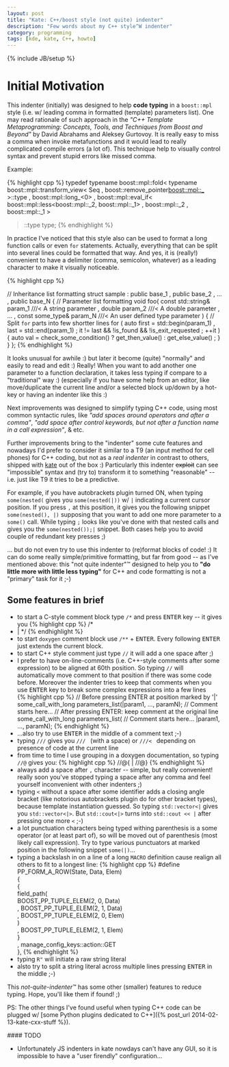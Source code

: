 ```yaml
---
layout: post
title: "Kate: C++/boost style (not quite) indenter"
description: "Few words about my C++ style^W indenter"
category: programming
tags: [kde, kate, C++, howto]
---
```

{% include JB/setup %}


Initial Motivation
==================

This indenter (initially) was designed to help **code typing** in a `boost::mpl` style
(i.e. w/ leading comma in formatted (template) parameters list). One may read rationale of such
approach in the _"C++ Template Metaprogramming: Concepts, Tools, and Techniques from Boost and Beyond"_
by David Abrahams and Aleksey Gurtovoy. It is really easy to miss a comma when invoke metafunctions and
it would lead to really complicated compile errors (a lot of). This technique help to visually control syntax
and prevent stupid errors like missed comma.

Example:

{% highlight cpp %}
typedef typename boost::mpl::fold<
    typename boost::mpl::transform_view<
        Seq
      , boost::remove_pointer<boost::mpl::_>
      >::type
  , boost::mpl::long_<0>
  , boost::mpl::eval_if<
        boost::mpl::less<boost::mpl::_2, boost::mpl::_1>
      , boost::mpl::_2
      , boost::mpl::_1
      >
  >::type type;
{% endhighlight %}

In practice I've noticed that this style also can be used to format a long function calls or even
`for` statements. Actually, everything that can be split into several lines could be formatted that way.
And yes, it is (really!) convenient to have a delimiter (comma, semicolon, whatever) as a leading character to
make it visually noticeable.

{% highlight cpp %}

// Inheritance list formatting
struct sample
  : public base_1
  , public base_2
  , ...
  , public base_N
{
    // Parameter list formatting
    void foo(
        const std::string& param_1                      ///< A string parameter
      , double param_2                                  ///< A double parameter
      , ...
      , const some_type& param_N                        ///< An user defined type parameter
      )
    {
        // Split `for` parts into few shortter lines
        for (
            auto first = std::begin(param_1)
          , last = std::end(param_1)
          ; it != last && !is_found && !is_exit_requested
          ; ++it
          )
        {
            auto val = check_some_condition()
              ? get_then_value()
              : get_else_value()
              ;
        }
    }
};
{% endhighlight %}

It looks unusual for awhile :) but later it become (quite) "normally" and easily to read and edit :)
Really! When you want to add another one parameter to a function declaration, it takes less 
typing if compare to a "traditional" way :) (especially if you have some help from an editor,
like move/duplicate the current line and/or a selected block up/down by a hot-key or having an 
indenter like this :)

Next improvements was designed to simplify typing C++ code, using most common syntactic rules, like 
_"add spaces around operators and after a comma"_, _"add space after control keywords, but not after a function name 
in a call expression"_, & etc.

Further improvements bring to the "indenter" some cute features and nowadays I'd prefer to consider it
similar to a T9 (an input method for cell phones) for C++ coding, but not as a _real indenter_ in contrast to others, 
shipped with [kate](http://kate-editor.org) out of the box :)
Particularly this indenter <del>exploit</del> can see "impossible" syntax and (try to) transform it to
something "reasonable" -- i.e. just like T9 it tries to be a predictive.

For example, if you have autobrackets plugin turned ON, when typing `some(nested(` gives you `some(nested(|))` w/ `|`
indicating a current cursor position. If you press `,` at this position, it gives you the following snippet
`some(nested(), |)` supposing that you want to add one more parameter to a `some()` call. While typing `;`
looks like you've done with that nested calls and gives you the `some(nested());|` snippet. Both cases help you
to avoid couple of redundant key presses ;)

… but do not even try to use this indenter to (re)format blocks of code! :)
It can do some really simple/primitive formatting, but far from good -- as I've mentioned above: this "not quite
indenter"™  designed to help you to __"do little more with little less typing"__ for C++ and code formatting 
is not a "primary" task for it ;-)


Some features in brief
----------------------

* to start a C-style comment block type `/*` and press <kbd>ENTER</kbd> key -- it gives you
    {% highlight cpp %}
/*
 * |
 */
{% endhighlight %}
* to start `doxygen` comment block use `/**` + <kbd>ENTER</kbd>. Every following <kbd>ENTER</kbd> just extends 
  the current block.
* to start C++ style comment just type `//` it will add a one space after ;)
* I prefer to have on-line-comments (i.e. C++-style comments after some expression) to be aligned at
 60th position. So typing `//` will automatically move comment to that position if there was some code before. 
 Moreover the indenter tries to keep that comments when you use <kbd>ENTER</kbd> key to break some complex 
 expressions into a few lines   
    {% highlight cpp %}
// Before pressing ENTER at position marked by '|'
some_call_with_long parameters_list(|param1, ..., paramN);  // Comment starts here...
// After pressing ENTER: keep comment at the original line
some_call_with_long parameters_list(                        // Comment starts here...
    |param1, ..., paramN);
{% endhighlight %}
* ...also try to use <kbd>ENTER</kbd> in the middle of a comment text ;-)
* typing `///` gives you `/// ` (with a space) or `///< ` depending on presence of code at the current line
* from time to time I use grouping in a doxygen documentation, so typing `//@` gives you:
    {% highlight cpp %}
//@{
|
//@}
{% endhighlight %}
* always add a space after `,` character -- simple, but really convenient! really soon you've stopped typing 
  a space after any comma and feel yourself inconvenient with other indenters ;)
* typing `<` without a space after some identifier adds a closing angle bracket (like notorious autobrackets 
  plugin do for other bracket types), because template instantiation guessed. So typing `std::vector<|` 
  gives you `std::vector<|>`. But `std::cout<|>` turns into `std::cout << |` after pressing one more `<` ;-)
* a lot punctuation characters being typed withing parenthesis is a some operator (or at least part of), so will be
  moved out of parenthesis (most likely call expression). Try to type various punctuators at marked position
  in the following snippet `some(|)`...
* typing a backslash in on a line of a long `MACRO` definition cause realign all others to fit to a longest line:
    {% highlight cpp %}
#define PP_FORM_A_ROW(State, Data, Elem)    \
  {                                         \
    {                                       \
        field_path(                         \
            BOOST_PP_TUPLE_ELEM(2, 0, Data) \
          , BOOST_PP_TUPLE_ELEM(2, 1, Data) \
          , BOOST_PP_TUPLE_ELEM(2, 0, Elem) \
          )                                 \
      , BOOST_PP_TUPLE_ELEM(2, 1, Elem)     \
    }                                       \
  , manage_config_keys::action::GET         \
  },
{% endhighlight %}
* typing `R"` will initiate a raw string literal
* alsto try to split a string literal across multiple lines pressing <kbd>ENTER</kbd> in the middle ;-)

This _not-quite-indenter_™ has some other (smaller) features to reduce typing. Hope, you'll like them if found! ;)

PS: The other things I've found useful when typing C++ code can be plugged w/
[some Python plugins dedicated to C++]({% post_url 2014-02-13-kate-cxx-stuff %}).

<div class="alert alert-info" markdown="1">
#### TODO

* Unfortunately JS indenters in kate nowdays can't have any GUI, so it is impossible to
    have a "user firendly" configuration…
</div>

